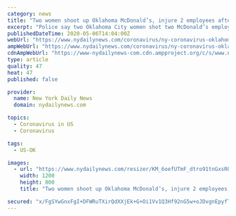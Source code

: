 ```yaml
---
category: news
title: "Two women shoot up Oklahoma McDonald’s, injure 2 employees after being told it’s closed, cops say"
excerpt: "Police say two Oklahoma City women shot two McDonald’s employees Wednesday night after being told the restaurant’s dining area was closed, local NBC affiliate KFOR reported. The employees, both 16-year-old boys,"
publishedDateTime: 2020-05-06T14:04:00Z
webUrl: "https://www.nydailynews.com/coronavirus/ny-coronavirus-oklahoma-mcdonalds-shooting-20200507-dizigmu7bvbhddfntfrzdhnabm-story.html"
ampWebUrl: "https://www.nydailynews.com/coronavirus/ny-coronavirus-oklahoma-mcdonalds-shooting-20200507-dizigmu7bvbhddfntfrzdhnabm-story.html?outputType=amp"
cdnAmpWebUrl: "https://www-nydailynews-com.cdn.ampproject.org/c/s/www.nydailynews.com/coronavirus/ny-coronavirus-oklahoma-mcdonalds-shooting-20200507-dizigmu7bvbhddfntfrzdhnabm-story.html?outputType=amp"
type: article
quality: 47
heat: 47
published: false

provider:
  name: New York Daily News
  domain: nydailynews.com

topics:
  - Coronavirus in US
  - Coronavirus

tags:
  - US-OK

images:
  - url: "https://www.nydailynews.com/resizer/KM_6oefUTmF_dtro91tnGxsRQys=/1200x0/top/arc-anglerfish-arc2-prod-tronc.s3.amazonaws.com/public/2ONPKLFYO5B3FKQKOVOOXLG5G4.jpg"
    width: 1200
    height: 800
    title: "Two women shoot up Oklahoma McDonald’s, injure 2 employees after being told it’s closed, cops say"

secured: "x/FgSYwGnxFgI+DFWRuTXirQdXXjEk+G+Oi1Vv1Q3Hf92nG5w+oJDvgnEpyfTtXeiTDTEvYY4lK7Y9Qb7is4AkmwoNkiJAJeSH9hrVjgzIS8lkzGadJyhYeoTYZSdcyQojVOt81RtAFnr5qDO/HKl5UnCGKjvLvjmT3CgWigo0xpD1nmFrg1Z6bV2k1TXfS2NFloSaAwkzed8Eg8HoI7ANkW0CtxJbnOkfFW5IR7nWWkQ1YFDBG7BdI9eGgtPKC/nVVXM+k/4SWA49MYpapH9RzpfgTAUXYP644sA7eUh4HZv6wpgCT5JzDvqDLSFwOcxKDz3yUz6XVTAoGPhNNnqFligFVG9jIQOLTycCi9AvFqDLKTSo8WK0sAdugMF5V4oLCUoWw6+5gcswWyPFeNPx++N4YWLXC5gzVE2bU+RkvI9xzI+4LivZqsLKvwbrUV4KKg86t1JD1eHONW/cJVkgZvNjVFzErf+NZNjfxfJxc=;w3NG7OGK8EnwJTNUeazIEA=="
---
```


